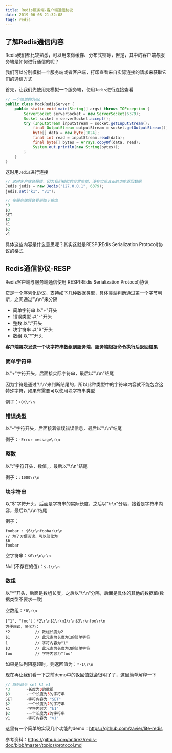 ```yaml
---
title: Redis服务端-客户端通信协议
date: 2019-06-08 21:32:08
tags: redis
---
```


## 了解Redis通信内容

Redis我们都比较熟悉，可以用来做缓存、分布式锁等，但是，其中的客户端与服务端是如何进行通信的呢？

我们可以分别模拟一个服务端或者客户端，打印查看来自实际连接的请求来获取它们的通信方式

首先，让我们先使用先模拟一个服务端，使用`Jedis`进行连接查看



```java
// 一个简单的demo
public class MockRedisServer {
    public static void main(String[] args) throws IOException {
        ServerSocket serverSocket = new ServerSocket(6379);
        Socket socket = serverSocket.accept();
        try (InputStream inputStream = socket.getInputStream();
            final OutputStream outputStream = socket.getOutputStream()) {
            byte[] data = new byte[1024];
            final int read = inputStream.read(data);
            final byte[] bytes = Arrays.copyOf(data, read);
            System.out.println(new String(bytes));
        }
    }
}
```



<!-- more -->

这时用`Jedis`进行连接

```java
// 这时客户端会报错，因为我们模拟的非常简单，没有实现真正的功能返回数据
Jedis jedis = new Jedis("127.0.0.1", 6379);
jedis.set("k1", "v1");

// 在服务端将会看到如下输出
*3
$3
SET
$2
k1
$2
v1
```

具体这些内容是什么意思呢？其实这就是RESP(REdis Serialization Protocol)协议的格式

## Redis通信协议-RESP

Redis客户端与服务端通信使用 RESP(REdis Serialization Protocol)协议

它是一个序列化协议，支持如下几种数据类型，具体类型判断通过第一个字节判断，之间通过"\r\n"来分隔

- 简单字符串    以"+"开头
- 错误类型        以"-"开头
- 整数                以":"开头
- 块字符串        以"$"开头
- 数组                以"*"开头

**客户端每次发送一个块字符串数组到服务端，服务端根据命令执行后返回结果**

### 简单字符串

以"+"字符开头，后面接实际字符串，最后以"\r\n"结尾

因为字符是通过'\r\n'来判断结尾的，所以此种类型中的字符串内容就不能包含这特殊字符，如果有需要可以使用块字符串类型

例子：`+OK\r\n`

### 错误类型

以"-"字符开头，后面接着错误错误信息，最后以"\r\n"结尾

例子：`-Error message\r\n`

### 整数

以":"字符开头，数值，，最后以"\r\n"结尾

例子：`:1000\r\n`

### 块字符串

以"$"字符开头，后面是字符串的实际长度，之后以"\r\n"分隔，接着是字符串内容，最后以'\r\n'结尾

例子：

```
foobar : $6\r\nfoobar\r\n
// 为了方便阅读，可以简化为
$6
foobar
```

空字符串：`$0\r\n\r\n`

Null(不存在的值)：`$-1\r\n`

### 数组

以"*"开头，后面是数组长度，之后以"\r\n"分隔，后面是具体的其他的数据值(数据类型不要求一致)

空数组：`*0\r\n`

```
["1", "foo"]：*2\r\n$1\r\n1\r\n$3\r\nfoo\r\n
方便阅读，简化为：
*2           // 数组长度为2
$1           // 此元素为长度为1的简单字符
1            // 字符内容为"1"
$3           // 此元素为长度为3的简单字符
foo          // 字符内容为"foo"
```

如果是队列阻塞超时，则返回值为：`*-1\r\n`

现在再让我们看一下之前demo中的返回值就会很明了了，这里简单解释一下

```java
// 原始命令 set k1 v1
*3       -长度为3的数组
$3       -一个长度为3的字符串
SET      -字符内容为 "SET"
$2       -一个长度为2的字符串
k1       -字符内容为 "k1"
$2       -一个长度为2的字符串
v1       -字符内容为 "v1"
```



这里有一个简单的实现几个功能的demo：https://github.com/zavier/lite-redis

参考资料：https://github.com/antirez/redis-doc/blob/master/topics/protocol.md


